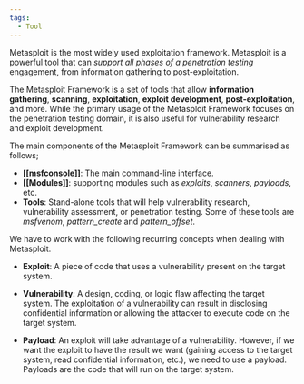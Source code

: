 ```yaml
---
tags:
  - Tool
---
```

Metasploit is the most widely used exploitation framework. Metasploit is a powerful tool that can *support all phases of a penetration testing* engagement, from information gathering to post-exploitation.

The Metasploit Framework is a set of tools that allow **information gathering**, **scanning**, **exploitation**, **exploit development**, **post-exploitation**, and more. While the primary usage of the Metasploit Framework focuses on the penetration testing domain, it is also useful for vulnerability research and exploit development.

The main components of the Metasploit Framework can be summarised as follows;

- **[[msfconsole]]**: The main command-line interface.
- **[[Modules]]**: supporting modules such as *exploits*, *scanners*, *payloads*, etc.
- **Tools**: Stand-alone tools that will help vulnerability research, vulnerability assessment, or penetration testing. Some of these tools are *msfvenom*, *pattern_create* and *pattern_offset*.

We have to work with the following recurring concepts when dealing with Metasploit.

- **Exploit**: A piece of code that uses a vulnerability present on the target system.
  
- **Vulnerability**: A design, coding, or logic flaw affecting the target system. The exploitation of a vulnerability can result in disclosing confidential information or allowing the attacker to execute code on the target system.
  
- **Payload**: An exploit will take advantage of a vulnerability. However, if we want the exploit to have the result we want (gaining access to the target system, read confidential information, etc.), we need to use a payload. Payloads are the code that will run on the target system.